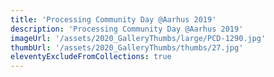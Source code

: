 ```yaml
---
title: 'Processing Community Day @Aarhus 2019'
description: 'Processing Community Day @Aarhus 2019'
imageUrl: '/assets/2020_GalleryThumbs/large/PCD-1290.jpg'
thumbUrl: '/assets/2020_GalleryThumbs/thumbs/27.jpg'
eleventyExcludeFromCollections: true
---
```

